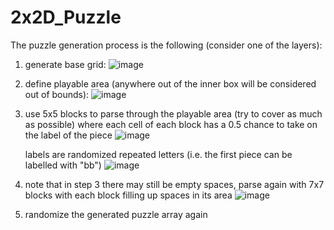 # 2x2D_Puzzle
The puzzle generation process is the following (consider one of the layers):
1. generate base grid:
   ![image](https://github.com/user-attachments/assets/170ca4ee-2982-4144-9945-f403bb917054)
2. define playable area (anywhere out of the inner box will be considered out of bounds):
   ![image](https://github.com/user-attachments/assets/edafd320-d5dc-4d70-8782-e59e4522ef10)
3. use 5x5 blocks to parse through the playable area (try to cover as much as possible)
   where each cell of each block has a 0.5 chance to take on the label of the piece
   ![image](https://github.com/user-attachments/assets/d7bdc9aa-b991-4746-b6f5-fba0e9c1f861)

   labels are randomized repeated letters (i.e. the first piece can be labelled with "bb")
   ![image](https://github.com/user-attachments/assets/7b65c8b1-16d7-4748-aa5c-75fa4ba29b0b)
5. note that in step 3 there may still be empty spaces, parse again with 7x7 blocks
   with each block filling up spaces in its area
   ![image](https://github.com/user-attachments/assets/fba9c5b4-6977-473e-a194-dbd50e3123f7)
6. randomize the generated puzzle array again






